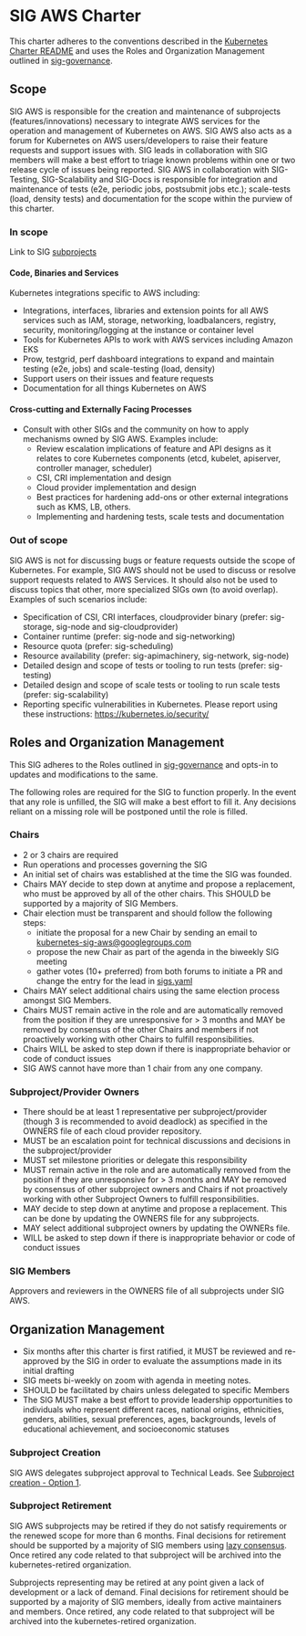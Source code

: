 # SIG AWS Charter

This charter adheres to the conventions described in the [Kubernetes Charter README] and uses the Roles and Organization Management outlined in [sig-governance].

## Scope

SIG AWS is responsible for the creation and maintenance of subprojects (features/innovations) necessary to integrate AWS services for the operation and management of Kubernetes on AWS. SIG AWS also acts as a forum for Kubernetes on AWS users/developers to raise their feature requests and support issues with. SIG leads in collaboration with SIG members will make a best effort to triage known problems within one or two release cycle of issues being reported. SIG AWS in collaboration with SIG-Testing, SIG-Scalability and SIG-Docs is responsible for integration and maintenance of tests (e2e, periodic jobs, postsubmit jobs etc.); scale-tests (load, density tests) and documentation for the scope within the purview of this charter.

### In scope

Link to SIG [subprojects](https://github.com/kubernetes/community/tree/master/sig-aws#subprojects)

#### Code, Binaries and Services

Kubernetes integrations specific to AWS including:
- Integrations, interfaces, libraries and extension points for all AWS services such as IAM, storage, networking, loadbalancers, registry, security, monitoring/logging at the instance or container level
- Tools for Kubernetes APIs to work with AWS services including Amazon EKS
- Prow, testgrid, perf dashboard integrations to expand and maintain testing (e2e, jobs) and scale-testing (load, density)
- Support users on their issues and feature requests
- Documentation for all things Kubernetes on AWS

#### Cross-cutting and Externally Facing Processes

- Consult with other SIGs and the community on how to apply mechanisms owned by SIG
  AWS. Examples include:
    - Review escalation implications of feature and API designs as it relates to core Kubernetes components (etcd, kubelet, apiserver, controller manager, scheduler)
    - CSI, CRI implementation and design
    - Cloud provider implementation and design
    - Best practices for hardening add-ons or other external integrations such as KMS, LB, others.
    - Implementing and hardening tests, scale tests and documentation

### Out of scope

SIG AWS is not for discussing bugs or feature requests outside the scope of Kubernetes. For example, SIG AWS should not be used to discuss or resolve support requests related to AWS Services. It should also not be used to discuss topics that other, more specialized SIGs own (to avoid overlap). Examples of such scenarios include:
- Specification of CSI, CRI interfaces, cloudprovider binary (prefer: sig-storage, sig-node and sig-cloudprovider)
- Container runtime (prefer: sig-node and sig-networking)
- Resource quota (prefer: sig-scheduling)
- Resource availability (prefer: sig-apimachinery, sig-network, sig-node)
- Detailed design and scope of tests or tooling to run tests (prefer: sig-testing)
- Detailed design and scope of scale tests or tooling to run scale tests (prefer: sig-scalability)
- Reporting specific vulnerabilities in Kubernetes. Please report using these instructions: https://kubernetes.io/security/

## Roles and Organization Management

This SIG adheres to the Roles outlined in [sig-governance] and opts-in to updates and modifications to the same.

The following roles are required for the SIG to function properly. In the event that any role is unfilled, the SIG will make a best effort to fill it. Any decisions reliant on a missing role will be postponed until the role is filled.

### Chairs

- 2 or 3 chairs are required
- Run operations and processes governing the SIG
- An initial set of chairs was established at the time the SIG was founded.
- Chairs MAY decide to step down at anytime and propose a replacement, who must be approved by all of the other chairs. This SHOULD be supported by a majority of SIG Members.
- Chair election must be transparent and should follow the following steps:
  - initiate the proposal for a new Chair by sending an email to kubernetes-sig-aws@googlegroups.com
  - propose the new Chair as part of the agenda in the biweekly SIG meeting
  - gather votes (10+ preferred) from both forums to initiate a PR and change the entry for the lead in [sigs.yaml](https://github.com/kubernetes/community/blob/master/sigs.yaml) 
- Chairs MAY select additional chairs using the same election process amongst SIG Members.
- Chairs MUST remain active in the role and are automatically removed from the position if they are unresponsive for > 3 months and MAY be removed by consensus of the other Chairs and members if not proactively working with other Chairs to fulfill responsibilities.
- Chairs WILL be asked to step down if there is inappropriate behavior or code of conduct issues
- SIG AWS cannot have more than 1 chair from any one company.

### Subproject/Provider Owners

- There should be at least 1 representative per subproject/provider (though 3 is recommended to avoid deadlock) as specified in the OWNERS file of each cloud provider repository.
- MUST be an escalation point for technical discussions and decisions in the subproject/provider
- MUST set milestone priorities or delegate this responsibility
- MUST remain active in the role and are automatically removed from the position if they are unresponsive for > 3 months and MAY be removed by consensus of other subproject owners and Chairs if not proactively working with other Subproject Owners to fulfill responsibilities.
- MAY decide to step down at anytime and propose a replacement. This can be done by updating the OWNERS file for any subprojects.
- MAY select additional subproject owners by updating the OWNERs file.
- WILL be asked to step down if there is inappropriate behavior or code of conduct issues

### SIG Members

Approvers and reviewers in the OWNERS file of all subprojects under SIG AWS.

## Organization Management

- Six months after this charter is first ratified, it MUST be reviewed and re-approved by the SIG in order to evaluate the assumptions made in its initial drafting
- SIG meets bi-weekly on zoom with agenda in meeting notes.
- SHOULD be facilitated by chairs unless delegated to specific Members
- The SIG MUST make a best effort to provide leadership opportunities to individuals who represent different races, national origins, ethnicities, genders, abilities, sexual preferences, ages, backgrounds, levels of educational achievement, and socioeconomic statuses

### Subproject Creation

SIG AWS delegates subproject approval to Technical Leads. See [Subproject creation - Option 1].

### Subproject Retirement

SIG AWS subprojects may be retired if they do not satisfy requirements or the renewed scope for more than 6 months. Final decisions for retirement should be supported by a majority of SIG members using [lazy consensus](http://communitymgt.wikia.com/wiki/Lazy_consensus). Once retired any code related to that subproject will be archived into the kubernetes-retired organization.

Subprojects representing may be retired at any point given a lack of development or a lack of demand. Final decisions for retirement should be supported by a majority of SIG members, ideally from active maintainers and members. Once retired, any code related to that subproject will be archived into the kubernetes-retired organization.

[sig-governance]: https://github.com/kubernetes/community/blob/master/committee-steering/governance/sig-governance.md
[sig-subprojects]: https://github.com/kubernetes/community/blob/master/sig-aws/README.md#subprojects
[Kubernetes Charter README]: https://github.com/kubernetes/community/blob/master/committee-steering/governance/README.md
[Subproject creation - Option 1]: https://github.com/kubernetes/community/blob/master/committee-steering/governance/sig-governance.md#subproject-creation
